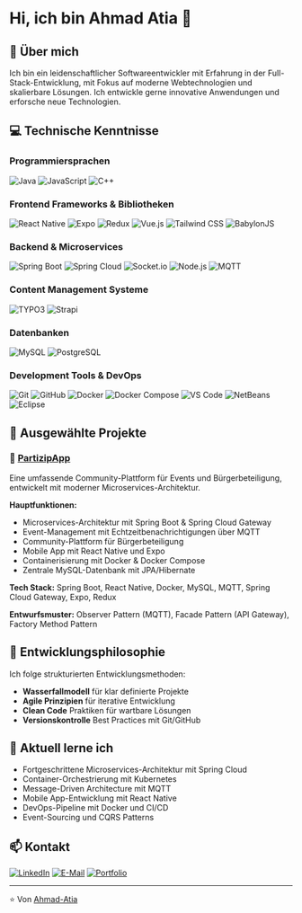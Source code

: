 # Hi, ich bin Ahmad Atia 👋

## 🚀 Über mich
Ich bin ein leidenschaftlicher Softwareentwickler mit Erfahrung in der Full-Stack-Entwicklung, mit Fokus auf moderne Webtechnologien und skalierbare Lösungen. Ich entwickle gerne innovative Anwendungen und erforsche neue Technologien.

## 💻 Technische Kenntnisse

### Programmiersprachen
![Java](https://img.shields.io/badge/Java-ED8B00?style=for-the-badge&logo=openjdk&logoColor=white)
![JavaScript](https://img.shields.io/badge/JavaScript-F7DF1E?style=for-the-badge&logo=javascript&logoColor=black)
![C++](https://img.shields.io/badge/C++-00599C?style=for-the-badge&logo=c%2B%2B&logoColor=white)

### Frontend Frameworks & Bibliotheken
![React Native](https://img.shields.io/badge/React_Native-20232A?style=for-the-badge&logo=react&logoColor=61DAFB)
![Expo](https://img.shields.io/badge/Expo-1C1E24?style=for-the-badge&logo=expo&logoColor=#D04A37)
![Redux](https://img.shields.io/badge/Redux-593D88?style=for-the-badge&logo=redux&logoColor=white)
![Vue.js](https://img.shields.io/badge/Vue.js-35495E?style=for-the-badge&logo=vue.js&logoColor=4FC08D)
![Tailwind CSS](https://img.shields.io/badge/Tailwind_CSS-38B2AC?style=for-the-badge&logo=tailwind-css&logoColor=white)
![BabylonJS](https://img.shields.io/badge/Babylon.js-BB464B?style=for-the-badge&logo=babylon.js&logoColor=white)

### Backend & Microservices
![Spring Boot](https://img.shields.io/badge/Spring_Boot-6DB33F?style=for-the-badge&logo=spring-boot&logoColor=white)
![Spring Cloud](https://img.shields.io/badge/Spring_Cloud-6DB33F?style=for-the-badge&logo=spring&logoColor=white)
![Socket.io](https://img.shields.io/badge/Socket.io-010101?style=for-the-badge&logo=socket.io&logoColor=white)
![Node.js](https://img.shields.io/badge/Node.js-43853D?style=for-the-badge&logo=node.js&logoColor=white)
![MQTT](https://img.shields.io/badge/MQTT-660066?style=for-the-badge&logo=mqtt&logoColor=white)

### Content Management Systeme
![TYPO3](https://img.shields.io/badge/TYPO3-FF8700?style=for-the-badge&logo=typo3&logoColor=white)
![Strapi](https://img.shields.io/badge/Strapi-2F2E8B?style=for-the-badge&logo=strapi&logoColor=white)

### Datenbanken
![MySQL](https://img.shields.io/badge/MySQL-005C84?style=for-the-badge&logo=mysql&logoColor=white)
![PostgreSQL](https://img.shields.io/badge/PostgreSQL-316192?style=for-the-badge&logo=postgresql&logoColor=white)

### Development Tools & DevOps
![Git](https://img.shields.io/badge/Git-F05032?style=for-the-badge&logo=git&logoColor=white)
![GitHub](https://img.shields.io/badge/GitHub-100000?style=for-the-badge&logo=github&logoColor=white)
![Docker](https://img.shields.io/badge/Docker-2496ED?style=for-the-badge&logo=docker&logoColor=white)
![Docker Compose](https://img.shields.io/badge/Docker_Compose-2496ED?style=for-the-badge&logo=docker&logoColor=white)
![VS Code](https://img.shields.io/badge/VS_Code-0078D4?style=for-the-badge&logo=visual%20studio%20code&logoColor=white)
![NetBeans](https://img.shields.io/badge/NetBeans-1B6AC6?style=for-the-badge&logo=apache%20netbeans%20IDE&logoColor=white)
![Eclipse](https://img.shields.io/badge/Eclipse-2C2255?style=for-the-badge&logo=eclipse&logoColor=white)

## 🌟 Ausgewählte Projekte

### 🎯 [PartizipApp](https://github.com/Ahmad-Atia/PartizipApp)
Eine umfassende Community-Plattform für Events und Bürgerbeteiligung, entwickelt mit moderner Microservices-Architektur.

**Hauptfunktionen:**
- Microservices-Architektur mit Spring Boot & Spring Cloud Gateway
- Event-Management mit Echtzeitbenachrichtigungen über MQTT
- Community-Plattform für Bürgerbeteiligung
- Mobile App mit React Native und Expo
- Containerisierung mit Docker & Docker Compose
- Zentrale MySQL-Datenbank mit JPA/Hibernate

**Tech Stack:** Spring Boot, React Native, Docker, MySQL, MQTT, Spring Cloud Gateway, Expo, Redux

**Entwurfsmuster:** Observer Pattern (MQTT), Facade Pattern (API Gateway), Factory Method Pattern

## 🎯 Entwicklungsphilosophie

Ich folge strukturierten Entwicklungsmethoden:
- **Wasserfallmodell** für klar definierte Projekte
- **Agile Prinzipien** für iterative Entwicklung
- **Clean Code** Praktiken für wartbare Lösungen
- **Versionskontrolle** Best Practices mit Git/GitHub

## 🌱 Aktuell lerne ich

- Fortgeschrittene Microservices-Architektur mit Spring Cloud
- Container-Orchestrierung mit Kubernetes
- Message-Driven Architecture mit MQTT
- Mobile App-Entwicklung mit React Native
- DevOps-Pipeline mit Docker und CI/CD
- Event-Sourcing und CQRS Patterns

## 📫 Kontakt

[![LinkedIn](https://img.shields.io/badge/LinkedIn-0077B5?style=for-the-badge&logo=linkedin&logoColor=white)](https://linkedin.com/in/dein-profil)
[![E-Mail](https://img.shields.io/badge/E--Mail-D14836?style=for-the-badge&logo=gmail&logoColor=white)](mailto:ahmad-atia@gmx.de)
[![Portfolio](https://img.shields.io/badge/Portfolio-000000?style=for-the-badge&logo=About.me&logoColor=white)](https://dein-portfolio.com)

---

⭐ Von [Ahmad-Atia](https://github.com/Ahmad-Atia)